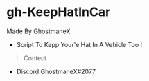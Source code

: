 # gh-KeepHatInCar

Made By GhostmaneX
- Script To Kepp Your'e Hat In A Vehicle Too !

> Contect
- Discord GhostmaneX#2077
